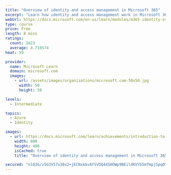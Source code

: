 ```yaml
---
title: "Overview of identity and access management in Microsoft 365"
excerpt: "Learn how identity and access management work in Microsoft 365."
webUrl: https://docs.microsoft.com/en-us/learn/modules/m365-identity-overview/
type: course
price: Free
length: 8 mins
ratings:
  count: 1623
  average: 4.716574
heat: 59

provider:
  name: Microsoft Learn
  domain: microsoft.com
  images:
    - url: /assets/images/organizations/microsoft.com-50x50.jpg
      width: 50
      height: 50

levels:
  - Intermediate

topics:
  - Azure
  - Identity

images:
  - url: https://docs.microsoft.com/learn/achievements/introduction-to-identity-and-access-management-in-microsoft-365-social.png
    width: 800
    height: 400
    isCached: true
    title: "Overview of identity and access management in Microsoft 365"

secured: "nlQ3G/z5G3V57o30s2+jECNxkbvAfSVOQ445HOWp9BEildKVYb5mTmpjSpqOToVP44CV0X8AlDsUHj5gBOC2pN0FTtgwKMaKQK+n7LNaiXo9ppoCDb90jh1twrN1ncP5dNN20ku5GoIk97NQCsMshWj5ZLv3Yzlg/XJcpAXlFJa6S+c8u57naYTzJDYDz7sBqh48kte95zAui9si5Qny9logkuTTe0vtCBOBz9M1fvV4q/LdlzmVvuSGZdcPfZTA7xbO/Y3UYizw63HRIsz9s5as5l3s1kFkkUf6prPgowDhjzG54Y62zGzFCfMvMZE4L34iNRgo317VjT398INF+fc9jynETNm41VxG+AND0LzZb7pEUo0jPNzTaSXmBWE2rgf9W+P0/yzlthFjXRR6tg==;6G0S4LN7kJyt9xW8vpJ99w=="
---
```



